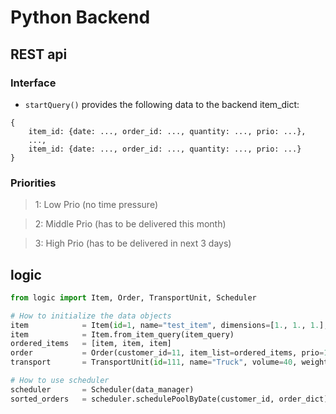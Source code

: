 # Python Backend

## REST api

### Interface
* `startQuery()` provides the following data to the backend
item_dict:
```
{   
    item_id: {date: ..., order_id: ..., quantity: ..., prio: ...},
    ...,
    item_id: {date: ..., order_id: ..., quantity: ..., prio: ...}
}
```

### Priorities
> 1:  Low Prio (no time pressure)

> 2:  Middle Prio (has to be delivered this month)

> 3:  High Prio (has to be delivered in next 3 days)

## logic

```python
from logic import Item, Order, TransportUnit, Scheduler

# How to initialize the data objects
item            = Item(id=1, name="test_item", dimensions=[1., 1., 1.], weight=1.)
item            = Item.from_item_query(item_query)
ordered_items   = [item, item, item]
order           = Order(customer_id=11, item_list=ordered_items, prio=1, out_date=date.today())
transport       = TransportUnit(id=111, name="Truck", volume=40, weight=20)

# How to use scheduler
scheduler       = Scheduler(data_manager)
sorted_orders   = scheduler.schedulePoolByDate(customer_id, order_dict)
```
